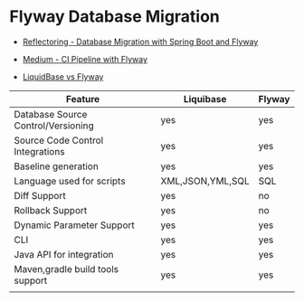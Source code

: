 # Flyway Database Migration

* [Reflectoring - Database Migration with Spring Boot and Flyway](https://reflectoring.io/database-migration-spring-boot-flyway/)

* [Medium - CI Pipeline with Flyway](https://medium.com/@danianepg/building-a-continuous-delivery-pipeline-for-database-migrations-with-gitlab-and-aws-c81b47f1a56a)

* [LiquidBase vs Flyway](https://medium.com/@ruxijitianu/database-version-control-liquibase-versus-flyway-9872d43ee5a4)


|              Feature               |    Liquibase     | Flyway |
|------------------------------------|------------------|--------|
| Database Source Control/Versioning | yes              | yes    |
| Source Code Control Integrations   | yes              | yes    |
| Baseline generation                | yes              | yes    |
| Language used for scripts          | XML,JSON,YML,SQL | SQL    |
| Diff Support                       | yes              | no     |
| Rollback Support                   | yes              | no     |
| Dynamic Parameter Support          | yes              | yes    |
| CLI                                | yes              | yes    |
| Java API for integration           | yes              | yes    |
| Maven,gradle build tools support   | yes              | yes    |
|                                    |                  |        |


